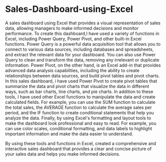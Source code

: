 # Sales-Dashboard-using-Excel
A sales dashboard using Excel that provides a visual representation of sales data, allowing managers to make informed decisions and monitor performance.
To create this dashboard,I have used a variety of functions in Excel, including Power Query, Power Pivot, and other built-in Excel functions. 
Power Query is a powerful data acquisition tool that allows you to connect to various data sources, including databases and spreadsheets, and extract the relevant data for your dashboard. 
You can also use Power Query to clean and transform the data, removing any irrelevant or duplicate information.
Power Pivot, on the other hand, is an Excel add-in that provides advanced data analysis capabilities, including the ability to create relationships between data sources, and build pivot tables and pivot charts. 
In this sales dashboard, i have used Power Pivot to create pivot tables that summarize the data and pivot charts that visualize the data in different ways, such as bar charts, line charts, and pie charts.
In addition to these tools, I have used other Excel functions to manipulate the data and create calculated fields. For example, you can use the SUM function to calculate the total sales, the AVERAGE function to calculate the average sales per period, and the IF function to create conditional statements that help you analyze the data.
Finally, by using Excel's formatting and layout tools to make the dashboard look professional and easy to read. For example, you can use color scales, conditional formatting, and data labels to highlight important information and make the data easier to understand.

By using these tools and functions in Excel, created a comprehensive and interactive sales dashboard that provides a clear and concise picture of your sales data and helps you make informed decisions.



